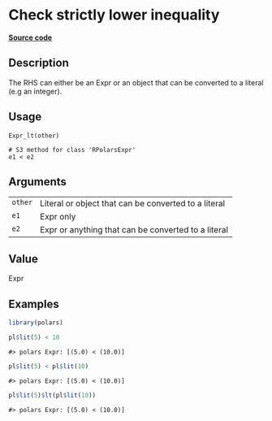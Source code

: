 

# Check strictly lower inequality

[**Source code**](https://github.com/pola-rs/r-polars/tree/main/R/expr__expr.R#L418)

## Description

The RHS can either be an Expr or an object that can be converted to a
literal (e.g an integer).

## Usage

<pre><code class='language-R'>Expr_lt(other)

# S3 method for class 'RPolarsExpr'
e1 &lt; e2
</code></pre>

## Arguments

<table>
<tr>
<td style="white-space: nowrap; font-family: monospace; vertical-align: top">
<code id="Expr_lt_:_other">other</code>
</td>
<td>
Literal or object that can be converted to a literal
</td>
</tr>
<tr>
<td style="white-space: nowrap; font-family: monospace; vertical-align: top">
<code id="Expr_lt_:_e1">e1</code>
</td>
<td>
Expr only
</td>
</tr>
<tr>
<td style="white-space: nowrap; font-family: monospace; vertical-align: top">
<code id="Expr_lt_:_e2">e2</code>
</td>
<td>
Expr or anything that can be converted to a literal
</td>
</tr>
</table>

## Value

Expr

## Examples

``` r
library(polars)

pl$lit(5) < 10
```

    #> polars Expr: [(5.0) < (10.0)]

``` r
pl$lit(5) < pl$lit(10)
```

    #> polars Expr: [(5.0) < (10.0)]

``` r
pl$lit(5)$lt(pl$lit(10))
```

    #> polars Expr: [(5.0) < (10.0)]
